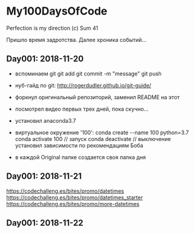 # My100DaysOfCode
Perfection is my direction (c) Sum 41

Пришло время задротства. Далее хроника событий...

## Day001: 2018-11-20

- вспоминаем git
    git add <files>
    git commit -m "message"
    git push
- нуб-гайд по git: http://rogerdudler.github.io/git-guide/
- форкнул оригинальный репозиторий, заменил README на этот
- посмотрел видео первых трех дней, пока скучно...
- установил anaconda3.7
- виртуальное окружение '100':
    conda create --name 100 python=3.7 
    conda activate 100 // запуск
    conda deactivate // выключение
    установил зависимости по рекомендациям Боба

- в каждой Original папке создается своя папка дня

## Day001: 2018-11-21

https://codechalleng.es/bites/promo/datetimes
https://codechalleng.es/bites/promo/datetimes_starter
https://codechalleng.es/bites/promo/more-datetimes

## Day001: 2018-11-22

